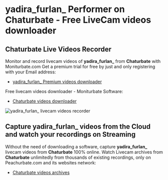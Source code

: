 # yadira_furlan_ Performer on Chaturbate - Free LiveCam videos downloader

## Chaturbate Live Videos Recorder

Monitor and record livecam videos of **yadira_furlan_** from **Chaturbate** with Moniturbate.com
Get a premium trial for free by just and only registering with your Email address:
* [yadira_furlan_ Premium videos downloader](https://moniturbate.com/request-demo-licence-key.html)

Free livecam videos downloader - Moniturbate Software:
* [Chaturbate videos downloader](https://moniturbate.com/moniturbate-download-software.html)

![yadira_furlan_ livecam videos recorder](https://peachurnet.com/templates/moniturbate-software.png)


## Capture yadira_furlan_ videos from the Cloud and watch your recordings on Streaming

Without the need of downloading a software, capture **yadira_furlan_** livecam videos from **Chaturbate** 100% online.
Watch Livecam archives from **Chaturbate** unlimitedly from thousands of existing recordings, only on Peachurbate.com and its websites network:
* [Chaturbate videos archives](https://peachurnet.com/)